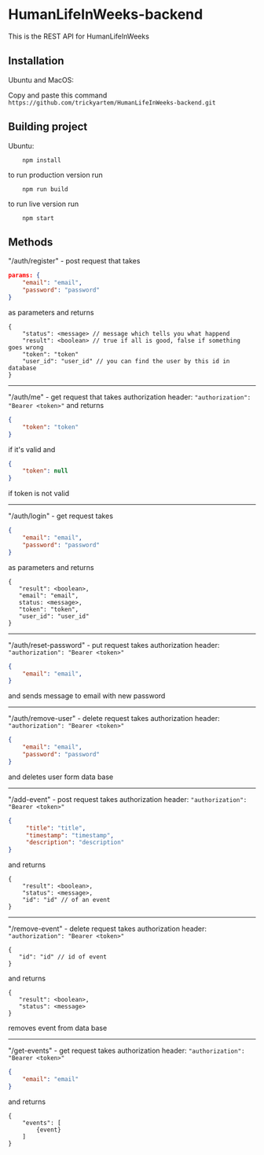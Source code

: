 # HumanLifeInWeeks-backend

This is the REST API for HumanLifeInWeeks

## Installation

Ubuntu and MacOS:

Copy and paste this command
```https://github.com/trickyartem/HumanLifeInWeeks-backend.git```

## Building project

Ubuntu: 
``` 
    npm install
```
to run production version run
```
    npm run build
```
to run live version run
```
    npm start
```


## Methods 
"/auth/register" - post request that takes 
``` json
params: {
    "email": "email",
    "password": "password"
}
``` 
as parameters and returns
```JSMIN
{
    "status": <message> // message which tells you what happend
    "result": <boolean> // true if all is good, false if something goes wrong
    "token": "token"
    "user_id": "user_id" // you can find the user by this id in database
}
```

----
"/auth/me" - get request that takes
authorization header: ```"authorization": "Bearer <token>"```
and returns 
 ```json
 {
     "token": "token"
 }
 ```
if it's valid and 
  ```json
  {
      "token": null
  }
  ```
if token is not valid

----
"/auth/login" - get request takes 
``` json
{
    "email": "email",
    "password": "password"
}
``` 
as parameters and returns 
  ```JSMIN
 {
     "result": <boolean>,
     "email": "email",
     status: <message>,
     "token": "token",
     "user_id": "user_id"
 }
  ```


----
"/auth/reset-password" - put request takes
authorization header: ```"authorization": "Bearer <token>"```
 ``` json
 {
     "email": "email",
 }
 ``` 
and sends message to email with new password

----
"/auth/remove-user" - delete request takes
authorization header: ```"authorization": "Bearer <token>"```
 ``` json
 {
     "email": "email",
     "password": "password"
 }
 ``` 
 and deletes user form data base

----
"/add-event" - post request takes
authorization header: ```"authorization": "Bearer <token>"```
 ```json
{
      "title": "title",
      "timestamp": "timestamp",
      "description": "description"
}
```
and returns
```JSMIN
{
    "result": <boolean>,
    "status": <message>,
    "id": "id" // of an event
}
``` 

----
"/remove-event" - delete request takes
authorization header: ```"authorization": "Bearer <token>"```
 ```JSMin
{
    "id": "id" // id of event
}
```
 and returns 
 ```JSMIN
{
    "result": <boolean>,
    "status": <message>
}
```
 removes event from data base

----
"/get-events" - get request takes 
authorization header: ```"authorization": "Bearer <token>"```
```json
{
    "email": "email"
}
```
and returns 
```JSMIN
{
    "events": [
        {event}
    ]
}
```
